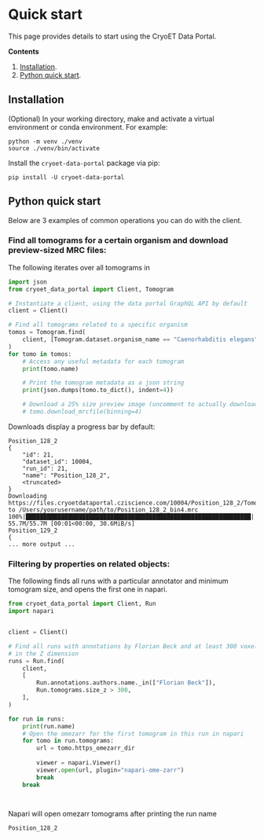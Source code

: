 # Quick start

This page provides details to start using the CryoET Data Portal.

**Contents**

1. [Installation](#installation).
2. [Python quick start](python-quick-start).

## Installation


(Optional) In your working directory, make and activate a virtual environment or conda environment. For example:

```shell
python -m venv ./venv
source ./venv/bin/activate
```

Install the `cryoet-data-portal` package via pip:

```shell
pip install -U cryoet-data-portal
```

## Python quick start

Below are 3 examples of common operations you can do with the client.

### Find all tomograms for a certain organism and download preview-sized MRC files:

The following iterates over all tomograms in 

```python
import json
from cryoet_data_portal import Client, Tomogram

# Instantiate a client, using the data portal GraphQL API by default
client = Client()

# Find all tomograms related to a specific organism
tomos = Tomogram.find(
    client, [Tomogram.dataset.organism_name == "Caenorhabditis elegans"]
)
for tomo in tomos:
    # Access any useful metadata for each tomogram
    print(tomo.name)

    # Print the tomogram metadata as a json string
    print(json.dumps(tomo.to_dict(), indent=4))

    # Download a 25% size preview image (uncomment to actually download files)
    # tomo.download_mrcfile(binning=4)

```

Downloads display a progress bar by default:

```
Position_128_2
{
    "id": 21,
    "dataset_id": 10004,
    "run_id": 21,
    "name": "Position_128_2",
    <truncated>
}
Downloading https://files.cryoetdataportal.cziscience.com/10004/Position_128_2/Tomograms/CanonicalTomogram/Position_128_2_bin4.mrc to /Users/yourusername/path/to/Position_128_2_bin4.mrc
100%|████████████████████████████████████████████████████████████████| 55.7M/55.7M [00:01<00:00, 30.6MiB/s]
Position_129_2
{
... more output ...
```

### Filtering by properties on related objects:

The following finds all runs with a particular annotator and minimum tomogram size, and opens the first one in napari.

```python
from cryoet_data_portal import Client, Run
import napari


client = Client()

# Find all runs with annotations by Florian Beck and at least 300 voxels
# in the Z dimension
runs = Run.find(
    client,
    [
        Run.annotations.authors.name._in(["Florian Beck"]),
        Run.tomograms.size_z > 300,
    ],
)

for run in runs:
    print(run.name)
    # Open the omezarr for the first tomogram in this run in napari
    for tomo in run.tomograms:
        url = tomo.https_omezarr_dir
        
        viewer = napari.Viewer()
        viewer.open(url, plugin="napari-ome-zarr")
        break
    break

    
```

Napari will open omezarr tomograms after printing the run name

``` bash
Position_128_2
```
